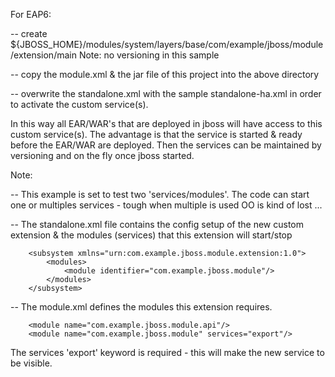 For EAP6:

   -- create ${JBOSS_HOME}/modules/system/layers/base/com/example/jboss/module/extension/main
   		Note: no versioning in this sample
   		
   -- copy the module.xml & the jar file of this project into the above directory 
   
   -- overwrite the standalone.xml with the sample standalone-ha.xml in order to activate the custom service(s). 
   
In this way all EAR/WAR's that are deployed in jboss will have access to this custom service(s). The advantage is that the service is started & ready before the EAR/WAR are deployed. Then the services can be maintained by versioning and on the fly once jboss started.

Note: 

-- This example is set to test two 'services/modules'. The code can start one or multiples services - tough when multiple is used OO is kind of lost ...

-- The standalone.xml file contains the config setup of the new custom extension & the modules (services) that this extension will start/stop

        <subsystem xmlns="urn:com.example.jboss.module.extension:1.0">
            <modules>
                <module identifier="com.example.jboss.module"/>
            </modules>
        </subsystem>
        
-- The module.xml defines the modules this extension requires.

        <module name="com.example.jboss.module.api"/>
        <module name="com.example.jboss.module" services="export"/>

   The services 'export' keyword is required - this will make the new service to be visible.
        